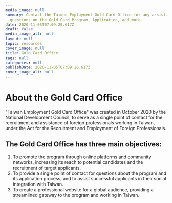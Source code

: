 ```yaml
---
media_image: null
summary: Contact the Taiwan Employment Gold Card Office for any assistance and
  questions on the Gold Card Program, Application, and more.
date: 2020-11-05T07:09:20.617Z
draft: false
media_image_alt: null
layout: null
topic: resources
cover_image: null
title: Gold Card Office
tags: null
categories: null
publishDate: 2020-11-05T07:09:20.617Z
cover_image_alt: null
---
```

# About the Gold Card Office

"Taiwan Employment Gold Card Office" was created in October 2020 by the National Development Council, to serve as a single point of contact for the recruitment and assistance of foreign professionals working in Taiwan, under the Act for the Recruitment and Employment of Foreign Professionals.

## The Gold Card Office has three main objectives:

1. To promote the program through online platforms and community networks, increasing its reach to potential candidates and the recruitment of target applicants.
2. To provide a single point of contact for questions about the program and its application process, and to assist successful applicants in their social integration with Taiwan.
3. To create a professional website for a global audience, providing a streamlined gateway to the program and working in Taiwan.